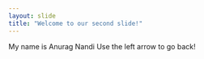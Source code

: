 ```yaml
---
layout: slide
title: "Welcome to our second slide!"
---
```

My name is Anurag Nandi
Use the left arrow to go back!
